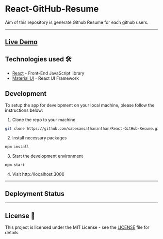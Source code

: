 # React-GitHub-Resume

Aim of this repository is generate Github Resume for each github users.

---

## [Live Demo](https://react-github-resume.vercel.app/)

## Technologies used 🛠️

- [React](https://es.reactjs.org/) - Front-End JavaScript library
- [Material UI](https://material-ui.com/) - React UI Framework

## Development

To setup the app for development on your local machine, please follow the instructions below:

1. Clone the repo to your machine

```bash
git clone https://github.com/sabesansathananthan/React-GitHub-Resume.git
```

2. Install necessary packages

```bash
npm install
```

3. Start the development environment

```bash
npm start
```

4. Visit http://localhost:3000

---

## Deployment Status

---

## License 📄

This project is licensed under the MIT License - see the [LICENSE](./LICENSE) file for details
